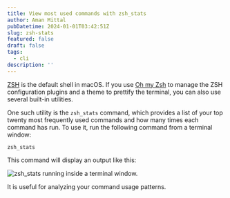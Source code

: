```yaml
---
title: View most used commands with zsh_stats
author: Aman Mittal
pubDatetime: 2024-01-01T03:42:51Z
slug: zsh-stats
featured: false
draft: false
tags:
  - cli
description: ''
---
```


[ZSH](https://github.com/zsh-users/zsh) is the default shell in macOS. If you use [Oh my Zsh](https://ohmyz.sh/) to manage the ZSH configuration plugins and a theme to prettify the terminal, you can also use several built-in utilities.

One such utility is the `zsh_stats` command, which provides a list of your top twenty most frequently used commands and how many times each command has run. To use it, run the following command from a terminal window:

```shell
zsh_stats
```

This command will display an output like this:

![zsh_stats running inside a terminal window.](/images/zsh-stats.png)

It is useful for analyzing your command usage patterns.
